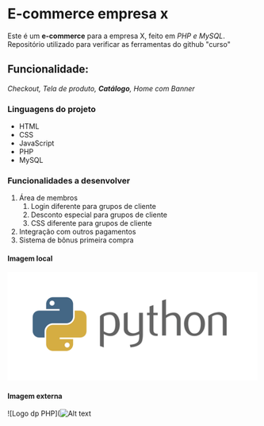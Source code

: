 # E-commerce empresa x

Este é um **e-commerce** para a empresa X, feito em _PHP e MySQL_.
Repositório utilizado para verificar as ferramentas do github "curso"

## Funcionalidade:

_Checkout, Tela de produto, **Catálogo**, Home com Banner_

### Linguagens do projeto

* HTML
* CSS
* JavaScript
* PHP
* MySQL

### Funcionalidades a desenvolver

1. Área de membros
   1. Login diferente para grupos de cliente 
   2. Desconto especial para grupos de cliente 
   3. CSS diferente para grupos de cliente
2. Integração com outros pagamentos
3. Sistema de bônus primeira compra

#### Imagem local

![Logo do Python](img/python.png)

#### Imagem externa

![Logo dp PHP](![Alt text](https://www.iconfinder.com/icons/4375039/logo_php_icon)
 


